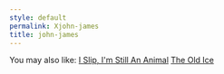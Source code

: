 ```yaml
---
style: default
permalink: Xjohn-james
title: john-james
---
```

You may also like:
[I Slip, I'm Still An Animal](http://scp-wiki.net/i-slip-i-m-still-an-animal)
[The Old Ice](http://scp-wiki.net/the-old-ice)